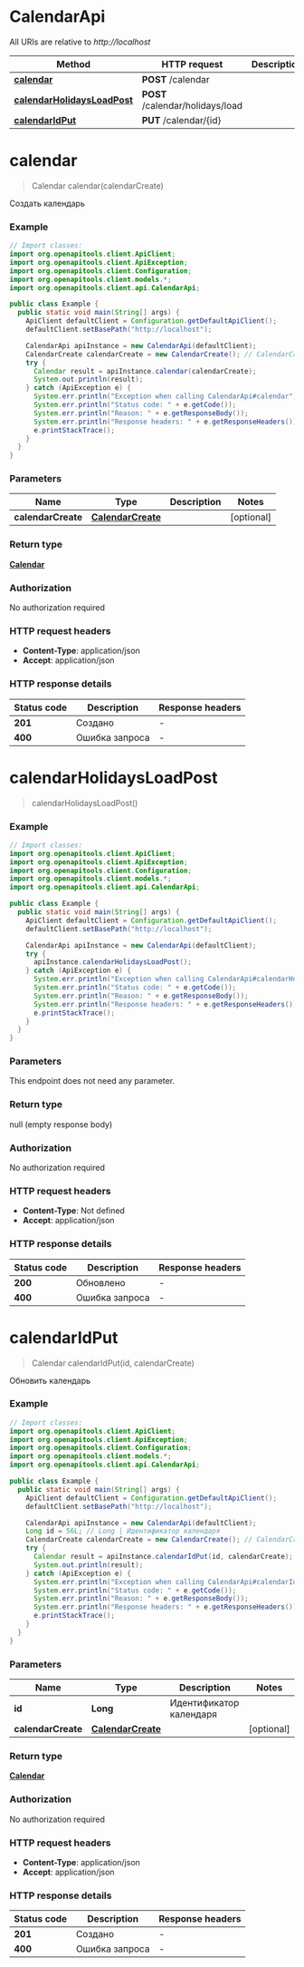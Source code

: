 # CalendarApi

All URIs are relative to *http://localhost*

Method | HTTP request | Description
------------- | ------------- | -------------
[**calendar**](CalendarApi.md#calendar) | **POST** /calendar | 
[**calendarHolidaysLoadPost**](CalendarApi.md#calendarHolidaysLoadPost) | **POST** /calendar/holidays/load | 
[**calendarIdPut**](CalendarApi.md#calendarIdPut) | **PUT** /calendar/{id} | 


<a name="calendar"></a>
# **calendar**
> Calendar calendar(calendarCreate)



Создать календарь

### Example
```java
// Import classes:
import org.openapitools.client.ApiClient;
import org.openapitools.client.ApiException;
import org.openapitools.client.Configuration;
import org.openapitools.client.models.*;
import org.openapitools.client.api.CalendarApi;

public class Example {
  public static void main(String[] args) {
    ApiClient defaultClient = Configuration.getDefaultApiClient();
    defaultClient.setBasePath("http://localhost");

    CalendarApi apiInstance = new CalendarApi(defaultClient);
    CalendarCreate calendarCreate = new CalendarCreate(); // CalendarCreate | 
    try {
      Calendar result = apiInstance.calendar(calendarCreate);
      System.out.println(result);
    } catch (ApiException e) {
      System.err.println("Exception when calling CalendarApi#calendar");
      System.err.println("Status code: " + e.getCode());
      System.err.println("Reason: " + e.getResponseBody());
      System.err.println("Response headers: " + e.getResponseHeaders());
      e.printStackTrace();
    }
  }
}
```

### Parameters

Name | Type | Description  | Notes
------------- | ------------- | ------------- | -------------
 **calendarCreate** | [**CalendarCreate**](CalendarCreate.md)|  | [optional]

### Return type

[**Calendar**](Calendar.md)

### Authorization

No authorization required

### HTTP request headers

 - **Content-Type**: application/json
 - **Accept**: application/json

### HTTP response details
| Status code | Description | Response headers |
|-------------|-------------|------------------|
**201** | Создано |  -  |
**400** | Ошибка запроса |  -  |

<a name="calendarHolidaysLoadPost"></a>
# **calendarHolidaysLoadPost**
> calendarHolidaysLoadPost()



### Example
```java
// Import classes:
import org.openapitools.client.ApiClient;
import org.openapitools.client.ApiException;
import org.openapitools.client.Configuration;
import org.openapitools.client.models.*;
import org.openapitools.client.api.CalendarApi;

public class Example {
  public static void main(String[] args) {
    ApiClient defaultClient = Configuration.getDefaultApiClient();
    defaultClient.setBasePath("http://localhost");

    CalendarApi apiInstance = new CalendarApi(defaultClient);
    try {
      apiInstance.calendarHolidaysLoadPost();
    } catch (ApiException e) {
      System.err.println("Exception when calling CalendarApi#calendarHolidaysLoadPost");
      System.err.println("Status code: " + e.getCode());
      System.err.println("Reason: " + e.getResponseBody());
      System.err.println("Response headers: " + e.getResponseHeaders());
      e.printStackTrace();
    }
  }
}
```

### Parameters
This endpoint does not need any parameter.

### Return type

null (empty response body)

### Authorization

No authorization required

### HTTP request headers

 - **Content-Type**: Not defined
 - **Accept**: application/json

### HTTP response details
| Status code | Description | Response headers |
|-------------|-------------|------------------|
**200** | Обновлено |  -  |
**400** | Ошибка запроса |  -  |

<a name="calendarIdPut"></a>
# **calendarIdPut**
> Calendar calendarIdPut(id, calendarCreate)



Обновить календарь

### Example
```java
// Import classes:
import org.openapitools.client.ApiClient;
import org.openapitools.client.ApiException;
import org.openapitools.client.Configuration;
import org.openapitools.client.models.*;
import org.openapitools.client.api.CalendarApi;

public class Example {
  public static void main(String[] args) {
    ApiClient defaultClient = Configuration.getDefaultApiClient();
    defaultClient.setBasePath("http://localhost");

    CalendarApi apiInstance = new CalendarApi(defaultClient);
    Long id = 56L; // Long | Идентификатор календаря
    CalendarCreate calendarCreate = new CalendarCreate(); // CalendarCreate | 
    try {
      Calendar result = apiInstance.calendarIdPut(id, calendarCreate);
      System.out.println(result);
    } catch (ApiException e) {
      System.err.println("Exception when calling CalendarApi#calendarIdPut");
      System.err.println("Status code: " + e.getCode());
      System.err.println("Reason: " + e.getResponseBody());
      System.err.println("Response headers: " + e.getResponseHeaders());
      e.printStackTrace();
    }
  }
}
```

### Parameters

Name | Type | Description  | Notes
------------- | ------------- | ------------- | -------------
 **id** | **Long**| Идентификатор календаря |
 **calendarCreate** | [**CalendarCreate**](CalendarCreate.md)|  | [optional]

### Return type

[**Calendar**](Calendar.md)

### Authorization

No authorization required

### HTTP request headers

 - **Content-Type**: application/json
 - **Accept**: application/json

### HTTP response details
| Status code | Description | Response headers |
|-------------|-------------|------------------|
**201** | Создано |  -  |
**400** | Ошибка запроса |  -  |

